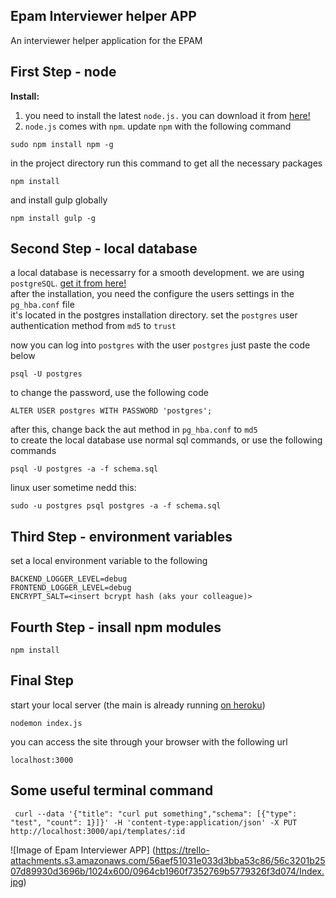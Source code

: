Epam Interviewer helper APP
---
An interviewer helper application for the EPAM

First Step - node
---
**Install:**

1.  you need to install the latest `node.js.` you can download it from [here!](https://nodejs.org/)
2.  `node.js` comes with `npm`. update `npm` with the following command
```
sudo npm install npm -g
```
   in the project directory run this command to get all the necessary packages
```
npm install
```

and install gulp globally

```
npm install gulp -g
```

Second Step - local database
---
 a local database is necessarry for a smooth development. we are using
 `postgreSQL`. [get it from here!](http://www.postgresql.org/download/)  
 after the installation, you need the configure the users settings in the
`pg_hba.conf` file  
it's located in the postgres installation directory. set the `postgres`  user authentication method from `md5` to  `trust`


now you can log into `postgres` with the user `postgres` just paste the code below  

```
psql -U postgres
```

to change the password, use the following code
```
ALTER USER postgres WITH PASSWORD 'postgres';
```
after this, change back the aut method in `pg_hba.conf` to `md5`  
to create the local database use normal sql commands, or use the following commands
```
psql -U postgres -a -f schema.sql
```
linux user sometime nedd this:
```
sudo -u postgres psql postgres -a -f schema.sql
```

Third Step - environment variables
---
set a local environment variable to the following
```
BACKEND_LOGGER_LEVEL=debug
FRONTEND_LOGGER_LEVEL=debug
ENCRYPT_SALT=<insert bcrypt hash (aks your colleague)>
```

Fourth Step - insall npm modules
---
```
npm install
```

Final Step
---
start your local server (the main is already running [on heroku](http://epam-interviewer.herokuapp.com/))
```
nodemon index.js
```
you can access the site through your browser with the following url
```
localhost:3000
```

Some useful terminal command
---
```
 curl --data '{"title": "curl put something","schema": [{"type": "test", "count": 1}]}' -H 'content-type:application/json' -X PUT http://localhost:3000/api/templates/:id
```
![Image of Epam Interviewer APP]
(https://trello-attachments.s3.amazonaws.com/56aef51031e033d3bba53c86/56c3201b2507d89930d3696b/1024x600/0964cb1960f7352769b5779326f3d074/Index.jpg)
